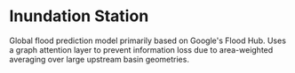 # Inundation Station

Global flood prediction model primarily based on Google's Flood Hub. Uses a graph attention layer to prevent information loss due to area-weighted averaging over large upstream basin geometries. 
